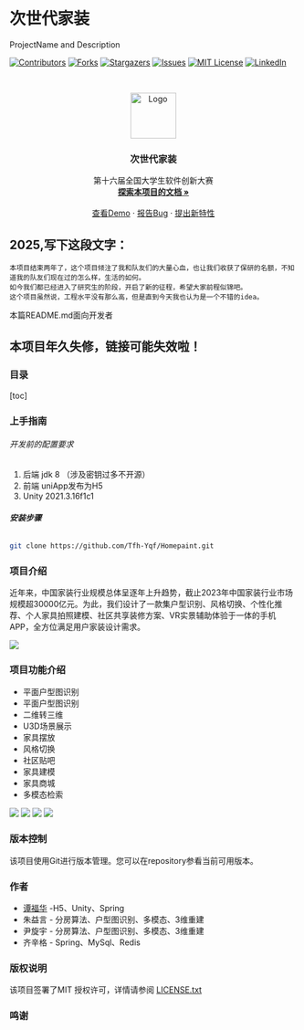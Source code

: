 

# 次世代家装

ProjectName and Description

<!-- PROJECT SHIELDS -->

[![Contributors][contributors-shield]][contributors-url]
[![Forks][forks-shield]][forks-url]
[![Stargazers][stars-shield]][stars-url]
[![Issues][issues-shield]][issues-url]
[![MIT License][license-shield]][license-url]
[![LinkedIn][linkedin-shield]][linkedin-url]

<!-- PROJECT LOGO -->
<br />

<p align="center">
  <a href="https://github.com/Tfh-Yqf/Homepaint/">
    <img src="App/static/logo.png" alt="Logo" width="80" height="80">
  </a>

  <h3 align="center">次世代家装</h3>
  <p align="center">
   第十六届全国大学生软件创新大赛
    <br />
    <a href="https://github.com/Tfh-Yqf/Homepaint"><strong>探索本项目的文档 »</strong></a>
    <br />
    <br />
    <a href="https://github.com/Tfh-Yqf/Homepaint">查看Demo</a>
    ·
    <a href="https://github.com/Tfh-Yqf/Homepaint/issues">报告Bug</a>
    ·
    <a href="https://github.com/Tfh-Yqf/Homepaint/issues">提出新特性</a>
  </p>

</p>

## 2025,写下这段文字：
    本项目结束两年了，这个项目倾注了我和队友们的大量心血，也让我们收获了保研的名额，不知道我的队友们现在过的怎么样，生活的如何。
    如今我们都已经进入了研究生的阶段，开启了新的征程，希望大家前程似锦吧。
    这个项目虽然说，工程水平没有那么高，但是直到今天我也认为是一个不错的idea。
    

 本篇README.md面向开发者

## 本项目年久失修，链接可能失效啦！
### 目录

[toc]

### 上手指南


###### 开发前的配置要求

1. 后端 jdk 8 （涉及密钥过多不开源）
2. 前端 uniApp发布为H5
3. Unity 2021.3.16f1c1

###### **安装步骤**



```sh
git clone https://github.com/Tfh-Yqf/Homepaint.git
```




### 项目介绍
近年来，中国家装行业规模总体呈逐年上升趋势，截止2023年中国家装行业市场规模超30000亿元。为此，我们设计了一款集户型识别、风格切换、个性化推荐、个人家具拍照建模、社区共享装修方案、VR实景辅助体验于一体的手机APP，全方位满足用户家装设计需求。

![](https://gitee.com/sdu_yuqianfang/picture/raw/master/317191022231050.png)


### 项目功能介绍

* 平面户型图识别
* 平面户型图识别
* 二维转三维
* U3D场景展示
* 家具摆放
* 风格切换
* 社区贴吧
* 家具建模
* 家具商城
* 多模态检索


![](https://gitee.com/sdu_yuqianfang/picture/raw/master/183041122249476.png)
![](https://gitee.com/sdu_yuqianfang/picture/raw/master/299791122237343.png)
![](https://gitee.com/sdu_yuqianfang/picture/raw/master/458491122257509.png)
![](https://gitee.com/sdu_yuqianfang/picture/raw/master/106521222250178.png)

### 版本控制

该项目使用Git进行版本管理。您可以在repository参看当前可用版本。

### 作者

*  [谭福华](http://www.tanfuhua.com) -H5、Unity、Spring
* 朱益言 - 分房算法、户型图识别、多模态、3维重建
* 尹旋宇 - 分房算法、户型图识别、多模态、3维重建
* 齐辛格 - Spring、MySql、Redis



### 版权说明

该项目签署了MIT 授权许可，详情请参阅 [LICENSE.txt](https://github.com/Tfh-Yqf/Homepaint/blob/master/LICENSE.txt)

### 鸣谢


<!-- links -->
[your-project-path]:Tfh-Yqf/Homepaint
[contributors-shield]: https://img.shields.io/github/contributors/Tfh-Yqf/Homepaint.svg?style=flat-square
[contributors-url]: https://github.com/Tfh-Yqf/Homepaint/graphs/contributors
[forks-shield]: https://img.shields.io/github/forks/Tfh-Yqf/Homepaint.svg?style=flat-square
[forks-url]: https://github.com/Tfh-Yqf/Homepaint/network/members
[stars-shield]: https://img.shields.io/github/stars/Tfh-Yqf/Homepaint.svg?style=flat-square
[stars-url]: https://github.com/Tfh-Yqf/Homepaint/stargazers
[issues-shield]: https://img.shields.io/github/issues/Tfh-Yqf/Homepaint.svg?style=flat-square
[issues-url]: https://img.shields.io/github/issues/Tfh-Yqf/Homepaint.svg
[license-shield]: https://img.shields.io/github/license/Tfh-Yqf/Homepaint.svg?style=flat-square
[license-url]: https://github.com/Tfh-Yqf/Homepaint/blob/master/LICENSE.txt
[linkedin-shield]: https://img.shields.io/badge/-LinkedIn-black.svg?style=flat-square&logo=linkedin&colorB=555
[linkedin-url]: https://linkedin.com/in/shaojintian




